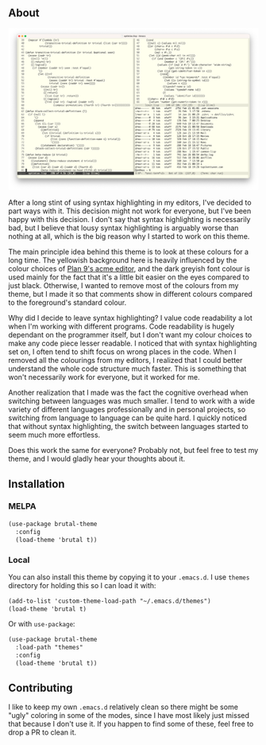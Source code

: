 ## About

![Brutal Theme](img/brutal.png)

After a long stint of using syntax highlighting in my editors, I've decided to
part ways with it. This decision might not work for everyone, but I've been
happy with this decision. I don't say that syntax highlighting is necessarily
bad, but I believe that lousy syntax highlighting is arguably worse than nothing
at all, which is the big reason why I started to work on this theme. 

The main principle idea behind this theme is to look at these colours for a long
time. The yellowish background here is heavily influenced by the colour choices
of [Plan 9's acme editor](http://acme.cat-v.org/), and the dark greyish font
colour is used mainly for the fact that it's a little bit easier on the eyes
compared to just black. Otherwise, I wanted to remove most of the colours from
my theme, but I made it so that comments show in different colours compared to
the foreground's standard colour. 

Why did I decide to leave syntax highlighting? I value code readability a lot
when I'm working with different programs. Code readability is hugely dependant
on the programmer itself, but I don't want my colour choices to make any code
piece lesser readable. I noticed that with syntax highlighting set on, I often
tend to shift focus on wrong places in the code. When I removed all the
colourings from my editors, I realized that I could better understand the whole
code structure much faster. This is something that won't necessarily work for
everyone, but it worked for me.

Another realization that I made was the fact the cognitive overhead when
switching between languages was much smaller. I tend to work with a wide variety
of different languages professionally and in personal projects, so switching
from language to language can be quite hard. I quickly noticed that without
syntax highlighting, the switch between languages started to seem much more
effortless.

Does this work the same for everyone? Probably not, but feel free to test my
theme, and I would gladly hear your thoughts about it. 


## Installation

### MELPA

``` elisp
(use-package brutal-theme
  :config
  (load-theme 'brutal t))
```

### Local

You can also install this theme by copying it to your `.emacs.d`. I use `themes`
directory for holding this so I can load it with: 

``` elisp
(add-to-list 'custom-theme-load-path "~/.emacs.d/themes")
(load-theme 'brutal t)
```

Or with `use-package`:

``` elisp
(use-package brutal-theme
  :load-path "themes"
  :config
  (load-theme 'brutal t))
```

## Contributing

I like to keep my own `.emacs.d` relatively clean so there might be some "ugly"
coloring in some of the modes, since I have most likely just missed that because
I don't use it. If you happen to find some of these, feel free to drop a PR to clean
it.
